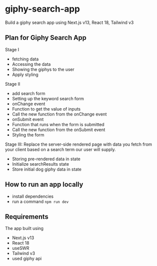 # giphy-search-app

Build a giphy search app using Next.js v13, React 18, Tailwind v3

## Plan for Giphy Search App

Stage I
- fetching data
- Accessing the data
- Showing the giphys to the user
- Apply styling

Stage II
- add search form
- Setting up the keyword search form
- onChange event
- Function to get the value of inputs
- Call the new function from the onChange event
- onSubmit event
- Function that runs when the form is submitted
- Call the new function from the onSubmit event
- Styling the form

Stage III: 
Replace the server-side rendered page with data you fetch from your client based on a search term our user will supply.

- Storing pre-rendered data in state
- Initialize searchResults state
- Store initial dog giphy data in state


## How to run an app locally

- install dependencies
- run a command `npm run dev`


## Requirements

The app built using

* Next.js v13
* React 18
* useSWR
* Tailwind v3
* used giphy api 



